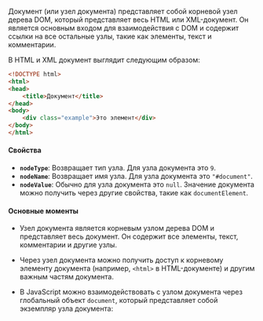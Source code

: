 Документ (или узел документа) представляет собой корневой узел дерева DOM, который представляет весь HTML или XML-документ. Он является основным входом для взаимодействия с DOM и содержит ссылки на все остальные узлы, такие как элементы, текст и комментарии.

В HTML и XML документ выглядит следующим образом:

```html
<!DOCTYPE html>
<html>
<head>
    <title>Документ</title>
</head>
<body>
    <div class="example">Это элемент</div>
</body>
</html>
```


#### Свойства

- **`nodeType`**: Возвращает тип узла. Для узла документа это `9`.
- **`nodeName`**: Возвращает имя узла. Для узла документа это `"#document"`.
- **`nodeValue`**: Обычно для узла документа это `null`. Значение документа можно получить через другие свойства, такие как `documentElement`.

#### Основные моменты

- Узел документа является корневым узлом дерева DOM и представляет весь документ. Он содержит все элементы, текст, комментарии и другие узлы.
    
- Через узел документа можно получить доступ к корневому элементу документа (например, `<html>` в HTML-документе) и другим важным частям документа.
    
- В JavaScript можно взаимодействовать с узлом документа через глобальный объект `document`, который представляет собой экземпляр узла документа: